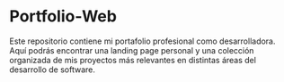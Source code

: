# Portfolio-Web
Este repositorio contiene mi portafolio profesional como desarrolladora. Aquí podrás encontrar una landing page personal y una colección organizada de mis proyectos más relevantes en distintas áreas del desarrollo de software.
